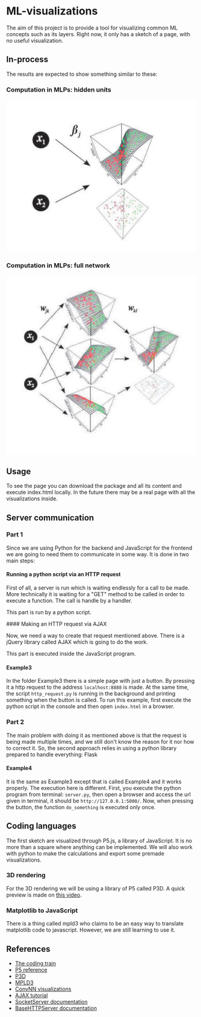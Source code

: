 # ML-visualizations

The aim of this project is to provide a tool for visualizing common ML concepts such as its layers. Right now, it only has a sketch of a page, with no useful visualization. 

## In-process

The results are expected to show something similar to these:

### Computation in MLPs: hidden units

![alt text](https://github.com/Jerry-Master/ML-visualizations/blob/master/Ex2.png "First example")

### Computation in MLPs: full network

![alt text](https://github.com/Jerry-Master/ML-visualizations/blob/master/Ex1.png "Second example")


## Usage

To see the page you can download the package and all its content and execute index.html locally. In the future there may be a real page with all the visualizations inside. 


## Server communication
### Part 1

Since we are using Python for the backend and JavaScript for the frontend we are going to need them to communicate in some way. It is done in two main steps:

#### Running a python script via an HTTP request

First of all, a server is run which is waiting endlessly for a call to be made. More technically it is waiting for a "GET" method to be called in order to execute a function. The call is handle by a handler.

This part is run by a python script.

#### Making an HTTP request via AJAX

Now, we need a way to create that request mentioned above. There is a jQuery library called AJAX which is going to do the work.

This part is executed inside the JavaScript program.

#### Example3

In the folder Example3 there is a simple page with just a button. By pressing it a http request to the address `localhost:8888` is made. At the same time, the script `http_request.py` is running in the background and printing something when the button is called. To run this example, first execute the python script in the console and then open `index.html` in a browser. 

### Part 2

The main problem with doing it as mentioned above is that the request is being made multiple times, and we still don't know the reason for it nor how to correct it. So, the second approach relies in using a python library prepared to handle everything: Flask

#### Example4

It is the same as Example3 except that is called Example4 and it works properly. The execution here is different. First, you execute the python program from terminal: `server.py`, then open a browser and access the url given in terminal, it should be `http://127.0.0.1:5000/`. Now, when pressing the button, the function `do_something` is executed only once.

## Coding languages

The first sketch are visualized through P5.js, a library of JavaScript. It is no more than a square where anything can be implemented. We will also work with python to make the calculations and export some premade visualizations.

### 3D rendering

For the 3D rendering we will be using a library of P5 called P3D. A quick preview is made on [this video](https://www.youtube.com/watch?v=p4Iz0XJY-Qk).

### Matplotlib to JavaScript

There is a thing called mpld3 who claims to be an easy way to translate matplotlib code to javascript. However, we are still learning to use it.

## References

* [The coding train](https://thecodingtrain.com/)
* [P5 reference](https://p5js.org/reference/)
* [P3D](https://processing.org/tutorials/p3d/)
* [MPLD3](https://mpld3.github.io/)
* [ConvNN visualizations](https://cs.stanford.edu/people/karpathy/convnetjs/)
* [AJAX tutorial](https://www.freecodecamp.org/news/here-is-the-most-popular-ways-to-make-an-http-request-in-javascript-954ce8c95aaa/)
* [SocketServer documentation](https://docs.python.org/3/library/socketserver.html#socketserver-tcpserver-example)
* [BaseHTTPServer documentation](https://docs.python.org/2/library/basehttpserver.html#module-BaseHTTPServer)
